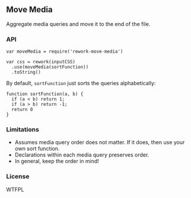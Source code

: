 ## Move Media

Aggregate media queries and move it to the end of the file.

### API

    var moveMedia = require('rework-move-media')

    var css = rework(inputCSS)
      .use(moveMedia(sortFunction))
      .toString()

By default, `sortFunction` just sorts the queries alphabetically:

    function sortFunction(a, b) {
      if (a < b) return 1;
      if (a > b) return -1;
      return 0
    }

### Limitations

- Assumes media query order does not matter.
  If it does, then use your own sort function.
- Declarations within each media query preserves order.
- In general, keep the order in mind!

### License

WTFPL